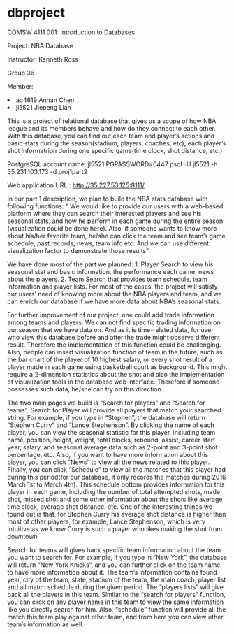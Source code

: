 # dbproject

COMSW 4111 001: Introduction to Databases

Project: NBA Database

Instructor: Kenneth Ross

Group 36

Member: 
<li>ac4619 Annan Chen
<li>jl5521 Jiepeng Lian



This is a project of relational database that gives us a scope of how NBA league and its members behave and how do they connect to each other. With this database, you can find out each team and player’s actions and basic stats during the season(stadium, players, coaches, etc), each player’s shot informatrion during one specific game(time clock, shot distance, etc.)

PostgreSQL account name: jl5521
PGPASSWORD=6447 psql -U jl5521 -h 35.231.103.173 -d proj1part2


Web application URL : http://35.227.53.125:8111/

In our part 1 description, we plan to build the NBA stats database with following functions: “ We would like to provide our users with a web-based platform where they can search their interested players and see his seasonal stats, and how he perform in each game during the entire season (visualization could be done here). Also, if someone wants to know more about his/her favorite team, he/she can click the team and see team’s game schedule, past records, news, team info etc. And we can use different visualization factor to demonstrate those results”. 

We have done most of the part we planned: 1. Player Search to view his seasonal stat and basic information, the performance each game, news about the players. 2. Team Search that provides team schedule, team information and player lists. For most of the cases, the project will satisfy our users’ need of knowing more about the NBA players and team, and we can enrich our database if we have more data about NBA’s seasonal stats. 

For further improvement of our project, one could add trade information among teams and players. We can not find specific trading information on our season that we have data on. And as it is time-related data, for user who view this database before and after the trade might observe different result. Therefore the implementation of this function could be challenging. Also, people can insert visualization function of team in the future, such as the bar chart of the player of 10 highest salary, or every shot result of a player made in each game using basketball court as background. This might require a 2-dimension statistics about the shot and also the implementation of visualization tools in the database web interface. Therefore if someone possesses such data, he/she can try on this direction.  

The two main pages we build is “Search for players” and “Search for teams”. 
Search for Player will provide all players that match your searched string. For example, if you type in “Stephen”, the database will return “Stephen Curry” and “Lance Stephenson”. By clicking the name of each player, you can view the seasonal statistic for this player, including team name, position, height, weight, total blocks, rebound, assist, career start year, salary, and seasonal average data such as 2-point and 3-point shot percentage, etc. Also, if you want to have more information about this player, you can click “News” to view all the news related to this player. Finally, you can click “Schedule” to view all the matches that this player had during this period(for our database, it only records the matches during 2016 March 1st to March 4th). This schedule bottom provides information for this player in each game, including the number of total attempted shots, made shot, missed shot and some other information about the shots like average time clock, average shot distance, etc. One of the interesting things we found out is that, for Stephen Curry his average shot distance is higher than most of other players, for example, Lance Stephenson, which is very intuitive as we know Curry is such a player who likes making the shot from downtown. 

Search for teams will gives back specific team information about the team you want to search for. For example, if you type in “New York”, the database will return “New York Knicks”, and you can further click on the team name to have more information about it. The team’s information contains found year, city of the team, state, stadium of the team, the main coach, player list and all match schedule during the given period. The “players lists” will give back all the players in this team. Similar to the “search for players” function, you can click on any player name in this team to view the same information like you directly search for him. Also, “schedule” function will provide all the match this team play against other team, and from here you can view other team’s information as well. 






